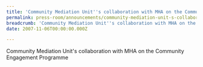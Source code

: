 ```yaml
---
title: 'Community Mediation Unit''s collaboration with MHA on the Community Engagement Programme'
permalink: press-room/announcements/community-mediation-unit-s-collaboration-with-mha-on-the-community-engagement-programme-one/
breadcrumb: 'Community Mediation Unit''s collaboration with MHA on the Community Engagement Programme'
date: 2007-11-06T00:00:00.000Z

---
```



<style>
  .image {width: 600px;}
  .image img {max-width: 100%;}
</style>

Community Mediation Unit's collaboration with MHA on the Community Engagement Programme
